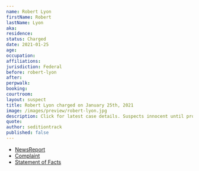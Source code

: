 ```yaml
---
name: Robert Lyon
firstName: Robert
lastName: Lyon
aka:
residence: 
status: Charged
date: 2021-01-25
age: 
occupation:
affiliations:
jurisdiction: Federal
before: robert-lyon
after:
perpwalk:
booking: 
courtroom:
layout: suspect
title: Robert Lyon charged on January 25th, 2021
image: /images/preview/robert-lyon.jpg
description: Click for latest case details. Suspects innocent until proven guilty.
quote:
author: seditiontrack
published: false
---
```


- [NewsReport]()
- [Complaint](https://www.justice.gov/opa/page/file/1361301/download)
- [Statement of Facts](https://www.justice.gov/opa/page/file/1361301/download)
